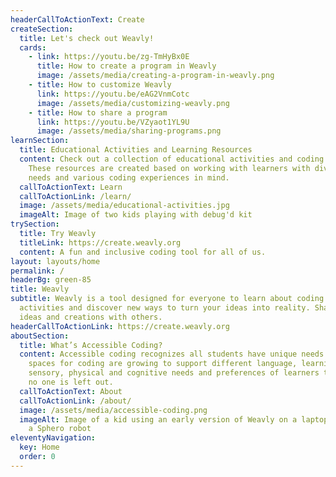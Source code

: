 ```yaml
---
headerCallToActionText: Create
createSection:
  title: Let's check out Weavly!
  cards:
    - link: https://youtu.be/zg-TmHyBx0E
      title: How to create a program in Weavly
      image: /assets/media/creating-a-program-in-weavly.png
    - title: How to customize Weavly
      link: https://youtu.be/eAG2VnmCotc
      image: /assets/media/customizing-weavly.png
    - title: How to share a program
      link: https://youtu.be/VZyaot1YL9U
      image: /assets/media/sharing-programs.png
learnSection:
  title: Educational Activities and Learning Resources
  content: Check out a collection of educational activities and coding tools.
    These resources are created based on working with learners with diverse
    needs and various coding experiences in mind.
  callToActionText: Learn
  callToActionLink: /learn/
  image: /assets/media/educational-activities.jpg
  imageAlt: Image of two kids playing with debug'd kit
trySection:
  title: Try Weavly
  titleLink: https://create.weavly.org
  content: A fun and inclusive coding tool for all of us.
layout: layouts/home
permalink: /
headerBg: green-85
title: Weavly
subtitle: Weavly is a tool designed for everyone to learn about coding. Explore
  activities and discover new ways to turn your ideas into reality. Share your
  ideas and creations with others.
headerCallToActionLink: https://create.weavly.org
aboutSection:
  title: What’s Accessible Coding?
  content: Accessible coding recognizes all students have unique needs. Digital
    spaces for coding are growing to support different language, learning,
    sensory, physical and cognitive needs and preferences of learners to ensure
    no one is left out.
  callToActionText: About
  callToActionLink: /about/
  image: /assets/media/accessible-coding.png
  imageAlt: Image of a kid using an early version of Weavly on a laptop to control
    a Sphero robot
eleventyNavigation:
  key: Home
  order: 0
---
```

